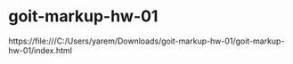 # goit-markup-hw-01
https://file:///C:/Users/yarem/Downloads/goit-markup-hw-01/goit-markup-hw-01/index.html
